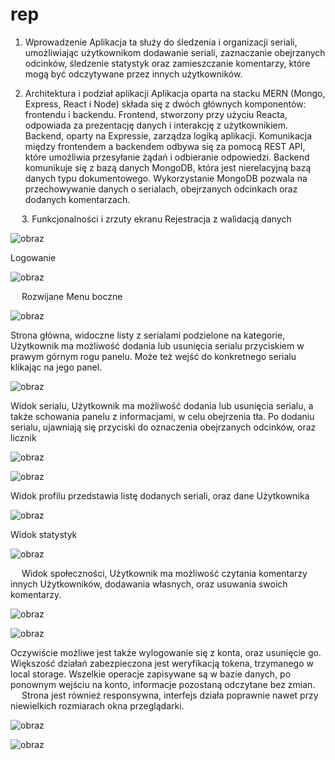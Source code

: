 # rep

1. Wprowadzenie
Aplikacja ta służy do śledzenia i organizacji seriali, umożliwiając użytkownikom dodawanie seriali, zaznaczanie obejrzanych odcinków, śledzenie statystyk oraz zamieszczanie komentarzy, które mogą być odczytywane przez innych użytkowników.

2. Architektura i podział aplikacji
Aplikacja oparta na stacku MERN (Mongo, Express, React i Node) składa się z dwóch głównych komponentów: frontendu i backendu. Frontend, stworzony przy użyciu Reacta, odpowiada za prezentację danych i interakcję z użytkownikiem. Backend, oparty na Expressie, zarządza logiką aplikacji.
Komunikacja między frontendem a backendem odbywa się za pomocą REST API, które umożliwia przesyłanie żądań i odbieranie odpowiedzi. Backend komunikuje się z bazą danych MongoDB, która jest nierelacyjną bazą danych typu dokumentowego. Wykorzystanie MongoDB pozwala na przechowywanie danych o serialach, obejrzanych odcinkach oraz dodanych komentarzach.

 
3. Funkcjonalności i zrzuty ekranu
Rejestracja z walidacją danych

![obraz](https://github.com/Jaskulap/MERN-TV-Series-Management-Website/assets/134634923/56c9bc85-138e-4980-b712-a8ee38315503)


Logowanie

![obraz](https://github.com/Jaskulap/MERN-TV-Series-Management-Website/assets/134634923/d5afdce8-8620-4088-84f7-47d4d436bff7)

 
Rozwijane Menu boczne

![obraz](https://github.com/Jaskulap/MERN-TV-Series-Management-Website/assets/134634923/8c52d88a-9bb9-4462-a8fd-c3ec3c93c273)


Strona główna, widoczne listy z serialami podzielone na kategorie, Użytkownik ma możliwość dodania lub usunięcia serialu przyciskiem w prawym górnym rogu panelu. Może też wejść do konkretnego serialu klikając na jego panel.

![obraz](https://github.com/Jaskulap/MERN-TV-Series-Management-Website/assets/134634923/3afcaaf5-21fb-405d-a98d-701cf4700e84)

Widok serialu, Użytkownik ma możliwość dodania lub usunięcia serialu, a także schowania panelu z informacjami, w celu obejrzenia tła. Po dodaniu serialu, ujawniają się przyciski do oznaczenia obejrzanych odcinków, oraz licznik

![obraz](https://github.com/Jaskulap/MERN-TV-Series-Management-Website/assets/134634923/fd565f1f-f466-4a74-8829-97c0ea3ffded)

![obraz](https://github.com/Jaskulap/MERN-TV-Series-Management-Website/assets/134634923/24ea4b73-2650-43a9-8754-59a989ed8809)

 

Widok profilu przedstawia listę dodanych seriali, oraz dane Użytkownika 

![obraz](https://github.com/Jaskulap/MERN-TV-Series-Management-Website/assets/134634923/7cb76cb2-d410-4a54-b553-994a0faa9ac1)

Widok statystyk

![obraz](https://github.com/Jaskulap/MERN-TV-Series-Management-Website/assets/134634923/2d90a813-3778-442b-8dc9-64c920af1ffc)

 
Widok społeczności, Użytkownik ma możliwość czytania komentarzy innych Użytkowników, dodawania własnych, oraz usuwania swoich komentarzy. 

![obraz](https://github.com/Jaskulap/MERN-TV-Series-Management-Website/assets/134634923/611f6fad-98d5-4986-b2c0-2cacf4833b7b)

![obraz](https://github.com/Jaskulap/MERN-TV-Series-Management-Website/assets/134634923/a04aaffd-dc2b-4fa7-a690-ff369ee5f4e1)


Oczywiście możliwe jest także wylogowanie się z konta, oraz usunięcie go. Większość działań zabezpieczona jest weryfikacją tokena, trzymanego w local storage. Wszelkie operacje zapisywane są w bazie danych, po ponownym wejściu na konto, informacje pozostaną odczytane bez zmian.
 
Strona jest również responsywna, interfejs działa poprawnie nawet przy niewielkich rozmiarach okna przeglądarki.

![obraz](https://github.com/Jaskulap/MERN-TV-Series-Management-Website/assets/134634923/740f6dae-69f5-4a87-8da7-9ccedd55934b)

![obraz](https://github.com/Jaskulap/MERN-TV-Series-Management-Website/assets/134634923/f5874914-9c31-4ff6-9533-c50d3a873936)


